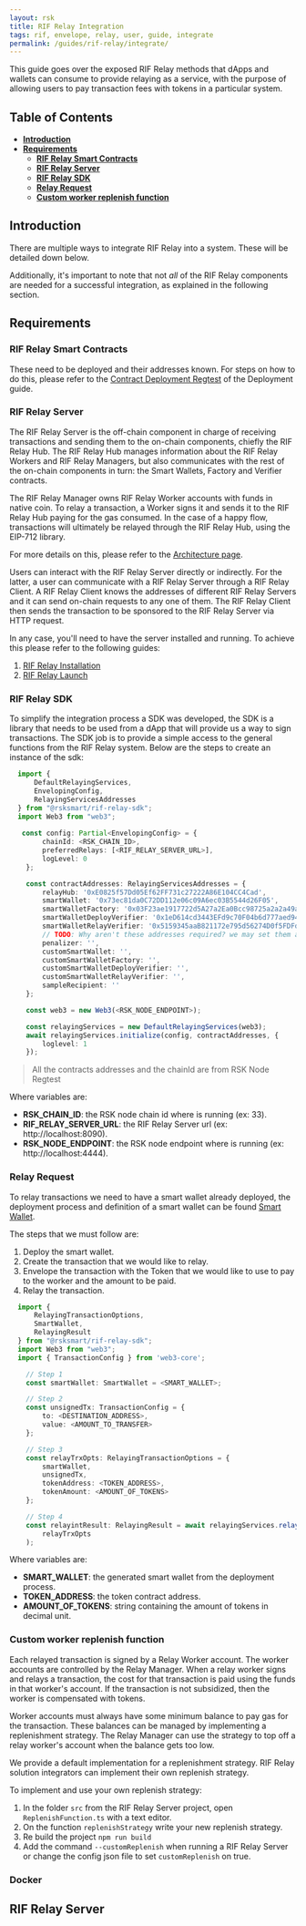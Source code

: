 ```yaml
---
layout: rsk
title: RIF Relay Integration
tags: rif, envelope, relay, user, guide, integrate
permalink: /guides/rif-relay/integrate/
---
```


This guide goes over the exposed RIF Relay methods that dApps and wallets can consume to provide relaying as a service, with the purpose of allowing users to pay transaction fees with tokens in a particular system.

## Table of Contents
- [**Introduction**](#introduction)
- [**Requirements**](#requirements)
  - [**RIF Relay Smart Contracts**](#rif-relay-smart-contracts)
  - [**RIF Relay Server**](#rif-relay-server)
  - [**RIF Relay SDK**](#rif-relay-sdk)
  - [**Relay Request**](#relay-request)
  - [**Custom worker replenish function**](#custom-worker-replenish-function)

## Introduction

There are multiple ways to integrate RIF Relay into a system. These will be detailed down below.

Additionally, it's important to note that not _all_ of the RIF Relay components are needed for a successful integration, as explained in the following section.

## Requirements

### RIF Relay Smart Contracts

These need to be deployed and their addresses known. For steps on how to do this, please refer to the [Contract Deployment Regtest](/guides/rif-relay/deployment/#regtest) of the Deployment guide.


### RIF Relay Server

The RIF Relay Server is the off-chain component in charge of receiving transactions and sending them to the on-chain components, chiefly the RIF Relay Hub. The RIF Relay Hub manages information about the RIF Relay Workers and RIF Relay Managers, but also communicates with the rest of the on-chain components in turn: the Smart Wallets, Factory and Verifier contracts.

The RIF Relay Manager owns RIF Relay Worker accounts with funds in native coin. To relay a transaction, a Worker signs it and sends it to the RIF Relay Hub paying for the gas consumed. In the case of a happy flow, transactions will ultimately be relayed through the RIF Relay Hub, using the EIP-712 library.

For more details on this, please refer to the [Architecture page](/rif/relay/architecture/).

Users can interact with the RIF Relay Server directly or indirectly. For the latter, a user can communicate with a RIF Relay Server through a RIF Relay Client. A RIF Relay Client knows the addresses of different RIF Relay Servers and it can send on-chain requests to any one of them. The RIF Relay Client then sends the transaction to be sponsored to the RIF Relay Server via HTTP request.

In any case, you'll need to have the server installed and running. To achieve this please refer to the following guides:
1. [RIF Relay Installation](/guides/rif-relay/install/)
2. [RIF Relay Launch](/guides/rif-relay/deployment/)

### RIF Relay SDK

To simplify the integration process a SDK was developed, the SDK is a library that needs to be used from a dApp that will provide us a way to sign transactions. The SDK job is to provide a simple access to the general functions from the RIF Relay system. Below are the steps to create an instance of the sdk:

```typescript
  import {
      DefaultRelayingServices,
      EnvelopingConfig,
      RelayingServicesAddresses
  } from "@rsksmart/rif-relay-sdk";
  import Web3 from "web3";
  
   const config: Partial<EnvelopingConfig> = {
        chainId: <RSK_CHAIN_ID>,
        preferredRelays: [<RIF_RELAY_SERVER_URL>],
        logLevel: 0
    };

    const contractAddresses: RelayingServicesAddresses = {
        relayHub: '0xE0825f57Dd05Ef62FF731c27222A86E104CC4Cad',
        smartWallet: '0x73ec81da0C72DD112e06c09A6ec03B5544d26F05',
        smartWalletFactory: '0x03F23ae1917722d5A27a2Ea0Bcc98725a2a2a49a',
        smartWalletDeployVerifier: '0x1eD614cd3443EFd9c70F04b6d777aed947A4b0c4',
        smartWalletRelayVerifier: '0x5159345aaB821172e795d56274D0f5FDFdC6aBD9',
        // TODO: Why aren't these addresses required? we may set them as optional
        penalizer: '',
        customSmartWallet: '',
        customSmartWalletFactory: '',
        customSmartWalletDeployVerifier: '',
        customSmartWalletRelayVerifier: '',
        sampleRecipient: ''
    };

    const web3 = new Web3(<RSK_NODE_ENDPOINT>);

    const relayingServices = new DefaultRelayingServices(web3);
    await relayingServices.initialize(config, contractAddresses, {
        loglevel: 1
    });
```
> All the contracts addresses and the chainId are from RSK Node Regtest

Where variables are:

  * **RSK_CHAIN_ID**: the RSK node chain id where is running (ex: 33).
  * **RIF_RELAY_SERVER_URL**: the RIF Relay Server url (ex: http://localhost:8090).
  * **RSK_NODE_ENDPOINT**: the RSK node endpoint where is running (ex: http://localhost:4444).


### Relay Request

To relay transactions we need to have a smart wallet already deployed, the deployment process and definition of a smart wallet can be found [Smart Wallet](/guides/rif-relay/smart-wallets).

The steps that we must follow are:

1. Deploy the smart wallet.
2. Create the transaction that we would like to relay.
3. Envelope the transaction with the Token that we would like to use to pay to the worker and the amount to be paid.
4. Relay the transaction.

```typescript
  import {
      RelayingTransactionOptions,
      SmartWallet,
      RelayingResult
  } from "@rsksmart/rif-relay-sdk";
  import Web3 from "web3";
  import { TransactionConfig } from 'web3-core';

    // Step 1
    const smartWallet: SmartWallet = <SMART_WALLET>;

    // Step 2
    const unsignedTx: TransactionConfig = {
        to: <DESTINATION_ADDRESS>,
        value: <AMOUNT_TO_TRANSFER>
    };

    // Step 3
    const relayTrxOpts: RelayingTransactionOptions = {
        smartWallet,
        unsignedTx,
        tokenAddress: <TOKEN_ADDRESS>,
        tokenAmount: <AMOUNT_OF_TOKENS>
    };

    // Step 4
    const relayintResult: RelayingResult = await relayingServices.relayTransaction(
        relayTrxOpts
    );
```

Where variables are:

  * **SMART_WALLET**: the generated smart wallet from the deployment process.
  * **TOKEN_ADDRESS**: the token contract address.
  * **AMOUNT_OF_TOKENS**: string containing the amount of tokens in decimal unit.

### Custom worker replenish function

Each relayed transaction is signed by a Relay Worker account. The worker accounts are controlled by the Relay Manager. When a relay worker signs and relays a transaction, the cost for that transaction is paid using the funds in that worker's account. If the transaction is not subsidized, then the worker is compensated with tokens.

Worker accounts must always have some minimum balance to pay gas for the transaction. These balances can be managed by implementing a replenishment strategy. The Relay Manager can use the strategy to top off a relay worker's account when the balance gets too low.

We provide a default implementation for a replenishment strategy. RIF Relay solution integrators can implement their own replenish strategy.

To implement and use your own replenish strategy:

1. In the folder `src` from the RIF Relay Server project, open `ReplenishFunction.ts` with a text editor.
2. On the function `replenishStrategy` write your new replenish strategy.
3. Re build the project `npm run build`
4. Add the command `--customReplenish` when running a RIF Relay Server or change the config json file to set `customReplenish` on true.

### Docker 

## RIF Relay Server
